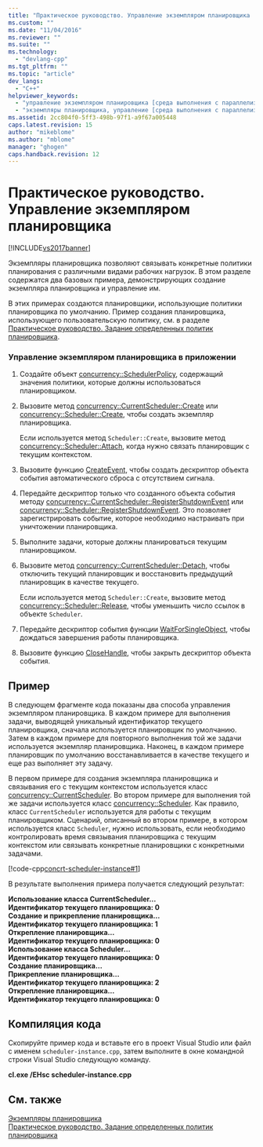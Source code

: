 ```yaml
---
title: "Практическое руководство. Управление экземпляром планировщика | Microsoft Docs"
ms.custom: ""
ms.date: "11/04/2016"
ms.reviewer: ""
ms.suite: ""
ms.technology: 
  - "devlang-cpp"
ms.tgt_pltfrm: ""
ms.topic: "article"
dev_langs: 
  - "C++"
helpviewer_keywords: 
  - "управление экземпляром планировщика [среда выполнения с параллелизмом]"
  - "экземпляры планировщика, управление [среда выполнения с параллелизмом]"
ms.assetid: 2cc804f0-5ff3-498b-97f1-a9f67a005448
caps.latest.revision: 15
author: "mikeblome"
ms.author: "mblome"
manager: "ghogen"
caps.handback.revision: 12
---
```

# Практическое руководство. Управление экземпляром планировщика
[!INCLUDE[vs2017banner](../../assembler/inline/includes/vs2017banner.md)]

Экземпляры планировщика позволяют связывать конкретные политики планирования с различными видами рабочих нагрузок.  В этом разделе содержатся два базовых примера, демонстрирующих создание экземпляра планировщика и управление им.  
  
 В этих примерах создаются планировщики, использующие политики планировщика по умолчанию.  Пример создания планировщика, использующего пользовательскую политику, см. в разделе [Практическое руководство. Задание определенных политик планировщика](../Topic/How%20to:%20Specify%20Specific%20Scheduler%20Policies.md).  
  
### Управление экземпляром планировщика в приложении  
  
1.  Создайте объект [concurrency::SchedulerPolicy](../../parallel/concrt/reference/schedulerpolicy-class.md), содержащий значения политики, которые должны использоваться планировщиком.  
  
2.  Вызовите метод [concurrency::CurrentScheduler::Create](../Topic/CurrentScheduler::Create%20Method.md) или [concurrency::Scheduler::Create](../Topic/Scheduler::Create%20Method.md), чтобы создать экземпляр планировщика.  
  
     Если используется метод `Scheduler::Create`, вызовите метод [concurrency::Scheduler::Attach](../Topic/Scheduler::Attach%20Method.md), когда нужно связать планировщик с текущим контекстом.  
  
3.  Вызовите функцию [CreateEvent](http://msdn.microsoft.com/library/windows/desktop/ms682396), чтобы создать дескриптор объекта события автоматического сброса с отсутствием сигнала.  
  
4.  Передайте дескриптор только что созданного объекта события методу [concurrency::CurrentScheduler::RegisterShutdownEvent](../Topic/CurrentScheduler::RegisterShutdownEvent%20Method.md) или [concurrency::Scheduler::RegisterShutdownEvent](../Topic/Scheduler::RegisterShutdownEvent%20Method.md).  Это позволяет зарегистрировать событие, которое необходимо настраивать при уничтожении планировщика.  
  
5.  Выполните задачи, которые должны планироваться текущим планировщиком.  
  
6.  Вызовите метод [concurrency::CurrentScheduler::Detach](../Topic/CurrentScheduler::Detach%20Method.md), чтобы отключить текущий планировщик и восстановить предыдущий планировщик в качестве текущего.  
  
     Если используется метод `Scheduler::Create`, вызовите метод [concurrency::Scheduler::Release](../Topic/Scheduler::Release%20Method.md), чтобы уменьшить число ссылок в объекте `Scheduler`.  
  
7.  Передайте дескриптор события функции [WaitForSingleObject](http://msdn.microsoft.com/library/windows/desktop/ms687032), чтобы дождаться завершения работы планировщика.  
  
8.  Вызовите функцию [CloseHandle](http://msdn.microsoft.com/library/windows/desktop/ms724211), чтобы закрыть дескриптор объекта события.  
  
## Пример  
 В следующем фрагменте кода показаны два способа управления экземпляром планировщика.  В каждом примере для выполнения задачи, выводящей уникальный идентификатор текущего планировщика, сначала используется планировщик по умолчанию.  Затем в каждом примере для повторного выполнения той же задачи используется экземпляр планировщика.  Наконец, в каждом примере планировщик по умолчанию восстанавливается в качестве текущего и еще раз выполняет эту задачу.  
  
 В первом примере для создания экземпляра планировщика и связывания его с текущим контекстом используется класс [concurrency::CurrentScheduler](../Topic/CurrentScheduler%20Class.md).  Во втором примере для выполнения той же задачи используется класс [concurrency::Scheduler](../../parallel/concrt/reference/scheduler-class.md).  Как правило, класс `CurrentScheduler` используется для работы с текущим планировщиком.  Сценарий, описанный во втором примере, в котором используется класс `Scheduler`, нужно использовать, если необходимо контролировать время связывания планировщика с текущим контекстом или связывать конкретные планировщики с конкретными задачами.  
  
 [!code-cpp[concrt-scheduler-instance#1](../../parallel/concrt/codesnippet/CPP/how-to-manage-a-scheduler-instance_1.cpp)]  
  
 В результате выполнения примера получается следующий результат:  
  
  **Использование класса CurrentScheduler…**  
**Идентификатор текущего планировщика: 0**  
**Создание и прикрепление планировщика…**  
**Идентификатор текущего планировщика: 1**  
**Открепление планировщика…**  
**Идентификатор текущего планировщика: 0**  
**Использование класса Scheduler…**  
**Идентификатор текущего планировщика: 0**  
**Создание планировщика…**  
**Прикрепление планировщика…**  
**Идентификатор текущего планировщика: 2**  
**Открепление планировщика…**  
**Идентификатор текущего планировщика: 0**   
## Компиляция кода  
 Скопируйте пример кода и вставьте его в проект Visual Studio или файл с именем `scheduler-instance.cpp`, затем выполните в окне командной строки Visual Studio следующую команду.  
  
 **cl.exe \/EHsc scheduler\-instance.cpp**  
  
## См. также  
 [Экземпляры планировщика](../../parallel/concrt/scheduler-instances.md)   
 [Практическое руководство. Задание определенных политик планировщика](../Topic/How%20to:%20Specify%20Specific%20Scheduler%20Policies.md)